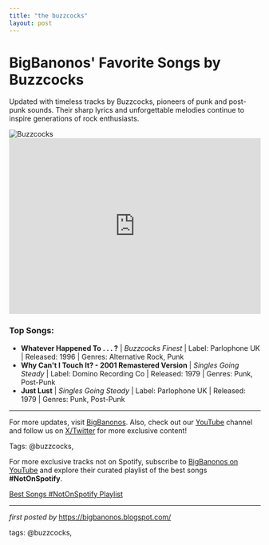 ```yaml
---
title: "the buzzcocks"
layout: post
---
```

<!-- Title of the Post -->
<h1>BigBanonos' Favorite Songs by Buzzcocks</h1> <!-- Introductory Text -->
<p>Updated with timeless tracks by Buzzcocks, pioneers of punk and post-punk sounds. Their sharp lyrics and unforgettable melodies continue to inspire generations of rock enthusiasts.</p> <!-- Featured Image -->
<div> <img src="https://i.scdn.co/image/ab67616100005174694abbe7669a250140e988bf" alt="Buzzcocks">
</div> <!-- Spotify Playlist Embed -->
<div> <iframe src="https://open.spotify.com/embed/playlist/3KWok36qQUqPDTfgEEsMJM?utm_source=generator" width="100%" height="352" frameborder="0" allowfullscreen="" allow="autoplay; clipboard-write; encrypted-media; fullscreen; picture-in-picture" loading="lazy"></iframe>
</div> <!-- Song Information -->
<h3>Top Songs:</h3>
<ul> <li><strong>Whatever Happened To . . . ?</strong> | <em>Buzzcocks Finest</em> | Label: Parlophone UK | Released: 1996 | Genres: Alternative Rock, Punk</li> <li><strong>Why Can't I Touch It? - 2001 Remastered Version</strong> | <em>Singles Going Steady</em> | Label: Domino Recording Co | Released: 1979 | Genres: Punk, Post-Punk</li> <li><strong>Just Lust</strong> | <em>Singles Going Steady</em> | Label: Parlophone UK | Released: 1979 | Genres: Punk, Post-Punk</li>
</ul> <!-- Footer Links -->
<hr />
<p>For more updates, visit <a href="https://bigbanonos.blogspot.com/" target="_blank">BigBanonos</a>. Also, check out our <a href="https://www.youtube.com/@BigBanonos" target="_blank">YouTube</a> channel and follow us on <a href="https://x.com/bigbanonos" target="_blank">X/Twitter</a> for more exclusive content!</p> <!-- Tags -->
<p>Tags: @buzzcocks,</p>


<!--Subscribe and Playlist Links-->
<div>
    <p>For more exclusive tracks not on Spotify, subscribe to <a href="https://www.youtube.com/@BigBanonos" target="_blank">BigBanonos on YouTube</a> and explore their curated playlist of the best songs <strong>#NotOnSpotify</strong>.</p>
    <p><a href="https://www.youtube.com/playlist?list=PLtuNtuTatqI0kFahUCbtbfenC_ET5O_tr" target="_blank">Best Songs #NotOnSpotify Playlist<br /></a></p></div>

<hr />

<p><em>first posted by</em> <a href="https://bigbanonos.blogspot.com/" rel="noopener" target="_new">https://bigbanonos.blogspot.com/</a></p>

<p>tags: @buzzcocks,</p>
